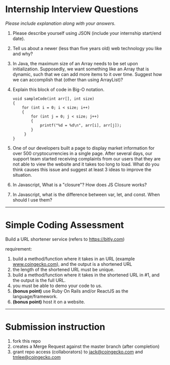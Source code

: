 # Internship Interview Questions
*Please include explanation along with your answers.*

1. Please describe yourself using JSON (include your internship start/end date).

2. Tell us about a newer (less than five years old) web technology you like and why?

3. In Java, the maximum size of an Array needs to be set upon initialization. Supposedly, we want something like an Array that is dynamic, such that we can add more items to it over time. Suggest how we can accomplish that (other than using ArrayList)?

4. Explain this block of code in Big-O notation.
    ```
    void sampleCode(int arr[], int size)
    {
        for (int i = 0; i < size; i++)
        {
            for (int j = 0; j < size; j++)
            {
                printf("%d = %d\n", arr[i], arr[j]);
            }
         }
    }
    ```

5. One of our developers built a page to display market information for over 500 cryptocurrencies in a single page. After several days, our support team started receiving complaints from our users that they are not able to view the website and it takes too long to load. What do you think causes this issue and suggest at least 3 ideas to improve the situation. 

6. In Javascript, What is a "closure"? How does JS Closure works?

7. In Javascript, what is the difference between var, let, and const. When should I use them?

---
# Simple Coding Assessment

Build a URL shortener service (refers to https://bitly.com)

requirement:
1. build a method/function where it takes in an URL (example www.coingecko.com), and the output is a shortened URL
2. the length of the shortened URL must be unique.
3. build a method/function where it takes in the shortened URL in #1, and the output is the full URL.
4. you must be able to demo your code to us.
5. **(bonus point)** use Ruby On Rails and/or ReactJS as the language/framework.
6. **(bonus point)** host it on a website.

---
# Submission instruction

1. fork this repo
2. creates a Merge Request against the master branch (after completion)
3. grant repo access (collaborators) to jack@coingecko.com and tmlee@coingecko.com
